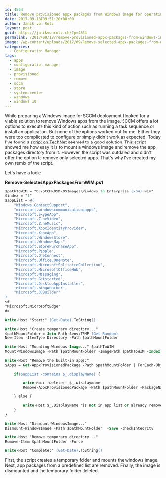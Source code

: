 ```yaml
---
id: 4564
title: Remove provisioned appx packages from Windows image for operating system deployment
date: 2017-09-18T09:51:20+00:00
author: Janik von Rotz
layout: post
guid: https://janikvonrotz.ch/?p=4564
permalink: /2017/09/18/remove-provisioned-appx-packages-from-windows-image-for-operating-system-deployment/
image: /wp-content/uploads/2017/09/Remove-selected-appx-packages-from-wim.png
categories:
  - Configuration Manager
tags:
  - apps
  - configuration manager
  - image
  - provisioned
  - remove
  - sccm
  - store
  - system center
  - windows
  - windows 10
---
```

While preparing a Windows image for SCCM deployment I looked for a viable solution to remove Windows apps from the image. SCCM offers a lot options  to execute this kind of action such as running a task sequence or install an application. But none of the options worked out for me. Either they were too complicated to configure or simply didn't work as expected. Today I've found a [script on TechNet](https://gallery.technet.microsoft.com/Removing-Built-in-apps-65dc387b) seemed to a good solution. This script showed me how easy it is to mount a windows image and remove the app packages directory from it. However, the script was outdated and didn't offer the option to remove only selected apps. That's why I've created my own remix of the script.
<!--more-->
Let's have a look:

**Remove-SelectedAppxPackagesFromWIM.ps1**

```ps
$pathToWIM = "D:\SCCM\OSD\OSImages\Windows 10 Enterprise (x64).wim"
$index = "1"
$appList = @(
    "Windows.ContactSupport",
    "microsoft.windowscommunicationsapps",
    "Microsoft.SkypeApp",
    "Microsoft.ZuneVideo",
    "Microsoft.ZuneMusic",
    "Microsoft.XboxIdentityProvider",
    "Microsoft.XboxApp",
    "Microsoft.WindowsStore",
    "Microsoft.WindowsMaps",
    "Microsoft.StorePurchaseApp",
    "Microsoft.People",
    "Microsoft.OneConnect",
    "Microsoft.Office.OneNote",
    "Microsoft.MicrosoftSolitaireCollection",
    "Microsoft.MicrosoftOfficeHub",
    "Microsoft.Messaging",
    "Microsoft.Getstarted",
    "Microsoft.DesktopAppInstaller",
    "Microsoft.BingWeather",
    "Microsoft.3DBuilder"
)
<#
"Microsoft.MicrosoftEdge"
#>

Write-Host "Start:" (Get-Date).ToString()

Write-Host "Create temporary directory..."
$pathMountFolder = Join-Path $env:TEMP (Get-Random)
New-Item -ItemType Directory -Path $pathMountFolder

Write-Host "Mounting Windows-Image..." $pathToWIM
Mount-WindowsImage -Path $pathMountFolder -ImagePath $pathToWIM -Index $index

Write-Host "Remove the built-in apps:"
$Apps = Get-AppxProvisionedPackage -Path $pathMountFolder | ForEach-Object {

    if($appList -contains $_.displayName) {

        Write-Host "Delete:" $_.DisplayName
        Remove-AppxProvisionedPackage -Path $pathMountFolder -PackageName $_.PackageName

    } else {

        Write-Host $_.DisplayName "is not in app list or already removed"
    }    
}

Write-Host "Dismount-WindowsImage..."
Dismount-WindowsImage -Path $pathMountFolder  -Save -CheckIntegrity

Write-Host "Remove temporary directory..."
Remove-Item $pathMountFolder -Force

Write-Host "Complete:" (Get-Date).ToString()
```

First, the script creates a temporary folder and mounts the windows image. Next, app packages from a predefined list are removed. Finally, the image is dismounted and the temporary folder deleted.